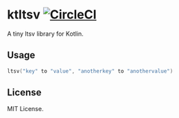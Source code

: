 
# ktltsv [![CircleCI](https://circleci.com/gh/knjname/ktltsv.svg?style=svg)](https://circleci.com/gh/knjname/ktltsv)

A tiny ltsv library for Kotlin.

## Usage

```kotlin
ltsv("key" to "value", "anotherkey" to "anothervalue")
```

## License

MIT License.
